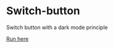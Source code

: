 # Switch-button
Switch button with a dark mode principle

[Run here](https://botaoswitchdarkmode.rodrigocosta34.repl.co/)
